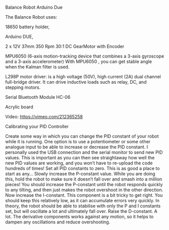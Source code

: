 Balance Robot Arduino Due

The Balance Robot uses:

18650 battery holder,

Arduino DUE,

2 x 12V 37mm 350 Rpm 30:1 DC GearMotor with Encoder

MPU6050 (6-axis motion-tracking device that combines a 3-axis gyroscope and a 3-axis accelerometer)
With MPU6050 , you can get stable angle when the Kalman filter is used.

L298P motor driver:
is a high voltage (50V), high current (2A) dual channel full-bridge driver.
It can drive inductive loads such as relay, DC, and stepping motors.

Serial Bluetooth Module HC-06

Acrylic board

Video:
https://vimeo.com/212365258

Calibrating your PID Controller

Create some way in which you can change the PID constant of your robot while it is running.
One option is to use a potentiometer or some other analogue input to be able to increase or decrease the PID constant. 
I personally used the USB connection and the serial monitor to send new PID values.
This is important as you can then see straightaway how well the new PID values are working, and you won’t have to re-upload the code hundreds of times!
Set all PID constants to zero. This is as good a place to start as any…
Slowly increase the P-constant value.
While you are doing this, hold the robot to make sure it doesn’t fall over and smash into a million pieces!
You should increase the P-constant until the robot responds quickly to any tilting, and then just makes the robot overshoot in the other direction.
Now increase the I-constant.
This component is a bit tricky to get right.
You should keep this relatively low, as it can accumulate errors very quickly.
In theory, the robot should be able to stabilise with only the P and I constants set, but will oscillate a lot and ultimately fall over.
Raise the D-constant.
A lot. The derivative components works against any motion, so it helps to dampen any oscillations and reduce overshooting.

